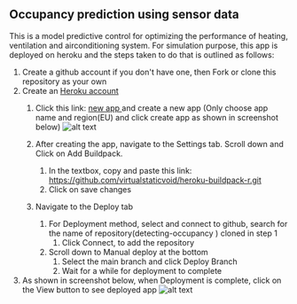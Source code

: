 ## Occupancy prediction using sensor data 

This is a model predictive control for optimizing the performance of heating, ventilation and airconditioning system. For simulation purpose, this app is deployed on heroku and the steps taken to do that is outlined as follows:

1. Create a github account if you don't have one, then Fork or clone this repository as your own
2. Create an [Heroku account](https://www.heroku.com/)
      1. Click this link: [new app ](https://dashboard.heroku.com/apps) and create a new app (Only choose app name and region(EU) and click create app as shown in screenshot below) 
      ![alt text](https://i.ibb.co/SmgCv1y/newapp.png)
      
      2. After creating the app, navigate to the Settings tab. Scroll down and Click on Add Buildpack. 
            1. In the textbox, copy and paste this link: https://github.com/virtualstaticvoid/heroku-buildpack-r.git
            2. Click on save changes
      3. Navigate to the Deploy tab
            1. For Deployment method, select and connect to github, search for the name of repository(detecting-occupancy
) cloned in step 1
                  1. Click Connect, to add the repository
            3. Scroll down to Manual deploy at the bottom
                  1. Select the main branch and click Deploy Branch
                  2. Wait for a while for deployment to complete
4. As shown in screenshot below, when Deployment is complete, click on the View button to see deployed app
![alt text](https://i.ibb.co/9yTBdxK/complete.png)
